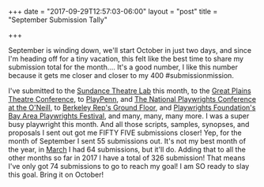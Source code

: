 +++
date = "2017-09-29T12:57:03-06:00"
layout = "post"
title = "September Submission Tally"

+++

September is winding down, we'll start October in just two days, and since I'm heading off for a tiny vacation, this felt like the best time to share my submission total for the month.... It's a good number, I like this number because it gets me closer and closer to my 400 #submissionmission. 

I've submitted to the [Sundance Theatre Lab](http://www.sundance.org/programs/theatre-program) this month, to the [Great Plains Theatre Conference](http://www.gptcplays.com/), to [PlayPenn](https://www.playpenn.org/), and [The National Playwrights Conference at the O'Neill](http://www.theoneill.org/summer-conferences/npc/), to [Berkeley Rep's Ground Floor](https://www.berkeleyrep.org/groundfloor/summerresidency.asp), and [Playwrights Foundation's Bay Area Playwrights Festival](http://playwrightsfoundation.org/submit-a-play/), and many, many, many more. I was a super busy playwright this month. And all those scripts, samples, synopses, and proposals I sent out got me FIFTY FIVE submissions closer! Yep, for the month of September I sent 55 submissions out. It's not my best month of the year, in [March](https://rachelbublitz.com/2017/03/31/march-submissions/) I had 64 submissions, but it'll do. Adding that to all the other months so far in 2017 I have a total of 326 submission! That means I've only got 74 submissions to go to reach my goal! I am SO ready to slay this goal. Bring it on October!